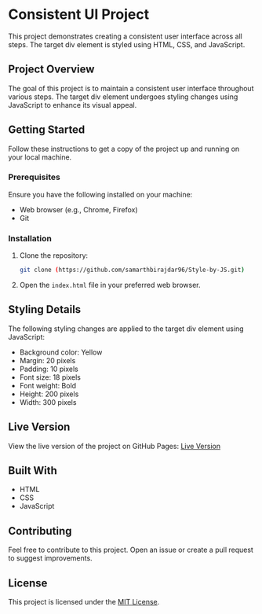 # Consistent UI Project

This project demonstrates creating a consistent user interface across all steps. The target div element is styled using HTML, CSS, and JavaScript.

## Project Overview

The goal of this project is to maintain a consistent user interface throughout various steps. The target div element undergoes styling changes using JavaScript to enhance its visual appeal.

## Getting Started

Follow these instructions to get a copy of the project up and running on your local machine.

### Prerequisites

Ensure you have the following installed on your machine:

- Web browser (e.g., Chrome, Firefox)
- Git

### Installation

1. Clone the repository:

    ```bash
    git clone (https://github.com/samarthbirajdar96/Style-by-JS.git)
    ```

2. Open the `index.html` file in your preferred web browser.

## Styling Details

The following styling changes are applied to the target div element using JavaScript:

- Background color: Yellow
- Margin: 20 pixels
- Padding: 10 pixels
- Font size: 18 pixels
- Font weight: Bold
- Height: 200 pixels
- Width: 300 pixels

## Live Version

View the live version of the project on GitHub Pages: [Live Version](https://samarthbirajdar96.github.io/Style-by-JS/)

## Built With

- HTML
- CSS
- JavaScript

## Contributing

Feel free to contribute to this project. Open an issue or create a pull request to suggest improvements.

## License

This project is licensed under the [MIT License](LICENSE).
